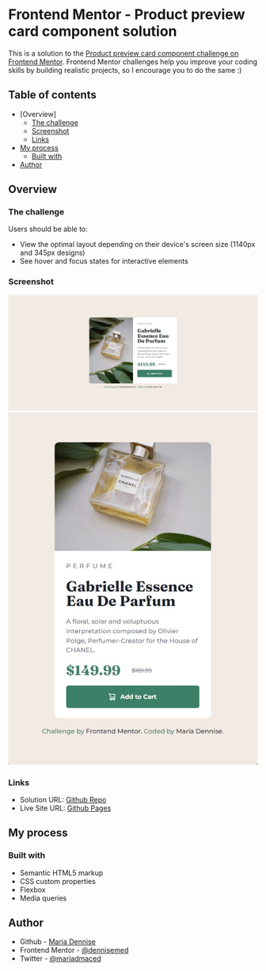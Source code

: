 # Frontend Mentor - Product preview card component solution

This is a solution to the [Product preview card component challenge on Frontend Mentor](https://www.frontendmentor.io/challenges/product-preview-card-component-GO7UmttRfa). Frontend Mentor challenges help you improve your coding skills by building realistic projects, so I encourage you to do the same :) 

## Table of contents

- [Overview]
  - [The challenge](#the-challenge)
  - [Screenshot](#screenshot)
  - [Links](#links)
- [My process](#my-process)
  - [Built with](#built-with)
- [Author](#author)

## Overview

### The challenge

Users should be able to:

- View the optimal layout depending on their device's screen size (1140px and 345px designs)
- See hover and focus states for interactive elements

### Screenshot

![Desktop design here](./design/desktop-design.jpg)
![Mobile design here](./design/mobile-design.jpg)

### Links

- Solution URL: [Github Repo](https://github.com/dennisemed/Product-Card)
- Live Site URL: [Github Pages](dennisemed.github.io/Product-Card)

## My process

### Built with

- Semantic HTML5 markup
- CSS custom properties
- Flexbox
- Media queries

## Author

- Github - [Maria Dennise](https://github.com/dennisemed)
- Frontend Mentor - [@dennisemed](https://www.frontendmentor.io/profile/dennisemed)
- Twitter - [@mariadmaced](https://www.twitter.com/mariadmaced)
